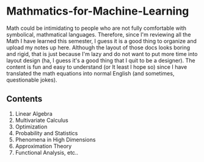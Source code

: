 # Mathmatics-for-Machine-Learning

Math could be intimidating to people who are not fully comfortable with symbolical, mathmatical languages. Therefore, since I'm reviewing all the Math I have learned this semester, I guess it is a good thing to organize and upload my notes up here. Although the layout of those docs looks boring and rigid, that is just because I'm lazy and do not want to put more time into layout design (ha, I guess it's a good thing that I quit to be a designer). The content is fun and easy to understand (or lt least I hope so) since I have translated the math equations into normal English (and sometimes, questionable jokes). 

## Contents

1. Linear Algebra
2. Multivariate Calculus
3. Optimization
4. Probability and Statistics
5. Phenomena in High Dimensions
6. Approximation Theory
7. Functional Analysis, etc..
